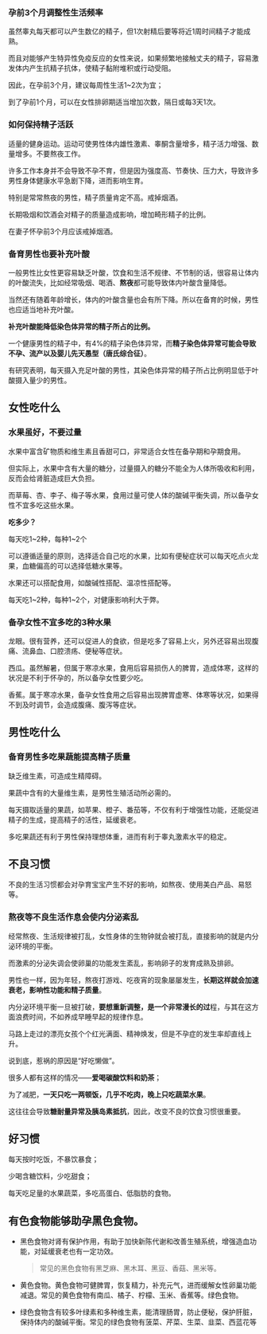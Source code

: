 

### 孕前3个月调整性生活频率

虽然睾丸每天都可以产生数亿的精子，但1次射精后要等将近1周时间精子才能成熟。

而且对能够产生特异性免疫反应的女性来说，如果频繁地接触丈夫的精子，容易激发体内产生抗精子抗体，使精子黏附堆积或行动受阻。

因此，在孕前3个月，建议每周性生活1~2次为宜；

到了孕前1个月，可以在女性排卵期适当增加次数，隔日或每3天1次。

### 如何保持精子活跃

适量的健身运动。运动可使男性体内雄性激素、睾酮含量增多，精子活力增强、数量增多。不要熬夜工作。

许多工作本身并不会导致不孕不育，但是因为强度高、节奏快、压力大，导致许多男性身体健康水平急剧下降，进而影响生育。

特别是常常熬夜的男性，精子质量肯定不高。戒掉烟酒。

长期吸烟和饮酒会对精子的质量造成影响，增加畸形精子的比例。

在妻子怀孕前3个月应该戒掉烟酒。

### 备育男性也要补充叶酸

一般男性比女性更容易缺乏叶酸，饮食和生活不规律、不节制的话，很容易让体内的叶酸流失，比如经常吸烟、喝酒、**熬夜**都可能导致体内叶酸含量降低。

当然还有随着年龄增长，体内的叶酸含量也会有所下降。所以在备育的时候，男性也应适当地补充叶酸。

**补充叶酸能降低染色体异常的精子所占的比例。**

一个健康男性的精子中，有4%的精子染色体异常，而**精子染色体异常可能会导致不孕、流产以及婴儿先天愚型（唐氏综合征）**。

有研究表明，每天摄入充足叶酸的男性，其染色体异常的精子所占比例明显低于叶酸摄入量少的男性。


## 女性吃什么

### 水果虽好，不要过量
水果中富含矿物质和维生素且香甜可口，非常适合女性在备孕期和孕期食用。

但实际上，水果中含有大量的糖分，过量摄入的糖分不能全为人体所吸收和利用，反而会给肾脏造成巨大负担。

而草莓、杏、李子、梅子等水果，食用过量可使人体的酸碱平衡失调，所以备孕女性不宜多吃这些水果。

**吃多少？**

每天吃1~2种，每种1~2个

可以遵循适量的原则，选择适合自己吃的水果，比如有便秘症状可以每天吃点火龙果，血糖偏高的可以选择低糖水果等。

水果还可以搭配食用，如酸碱性搭配、温凉性搭配等。

每天吃1~2种，每种1~2个，对健康影响利大于弊。

### 备孕女性不宜多吃的3种水果
龙眼。很有营养，还可以促进人的食欲，但是吃多了容易上火，另外还容易出现腹痛、流鼻血、口腔溃疡、便秘等症状。

西瓜。虽然解暑，但属于寒凉水果，食用后容易损伤人的脾胃，造成体寒，这样的状况是不利于怀孕的，所以备孕女性要少吃。

香蕉。属于寒凉水果，备孕女性食用之后容易出现脾胃虚寒、体寒等状况，如果得不到及时调节，会造成腹痛、腹泻等症状。


## 男性吃什么

### 备育男性多吃果蔬能提高精子质量
缺乏维生素，可造成生精障碍。

果蔬中含有的大量维生素，是男性生殖活动所必需的。

每天摄取适量的果蔬，如苹果、橙子、番茄等，不仅有利于增强性功能，还能促进精子的生成，提高精子的活性，延缓衰老。

多吃果蔬还有利于男性保持理想体重，进而有利于睾丸激素水平的稳定。


## 不良习惯
不良的生活习惯都会对孕育宝宝产生不好的影响，如熬夜、使用美白产品、易怒等。

### 熬夜等不良生活作息会使内分泌紊乱

经常熬夜、生活规律被打乱，女性身体的生物钟就会被打乱，直接影响的就是内分泌环境的平衡。

而激素的分泌失调会使卵巢的功能发生紊乱，影响卵子的发育成熟及排卵。

男性也一样，因为年轻，熬夜打游戏、吃夜宵的现象屡屡发生，**长期这样就会加速衰老，影响性功能和精子质量**。

内分泌环境平衡一旦被打破，**要想重新调整，是一个非常漫长的过**程，与其在这方面浪费时间，不如养成早睡早起的规律作息。


马路上走过的漂亮女孩个个红光满面、精神焕发，但是不孕症的发生率却直线上升。

说到底，惹祸的原因是“好吃懒做”。

很多人都有这样的情况——**爱喝碳酸饮料和奶茶**；

为了减肥，**一天只吃一两顿饭，几乎不吃肉，晚上只吃蔬菜水果**。

这往往会导致**糖耐量异常及胰岛素抵抗**，因此，改变不良的饮食习惯很重要。

## 好习惯

每天按时吃饭，不暴饮暴食；

少喝含糖饮料，少吃甜食；

每天吃足量的水果蔬菜，多吃高蛋白、低脂肪的食物。


## 有色食物能够助孕黑色食物。
- 黑色食物对肾有保护作用，有助于加快新陈代谢和改善生殖系统，增强造血功能，对延缓衰老也有一定功效。
  >常见的黑色食物有黑芝麻、黑木耳、黑豆、香菇、黑米等。

- 黄色食物。黄色食物可健脾胃，恢复精力，补充元气，进而缓解女性卵巢功能减退。常见的黄色食物有南瓜、橘子、柠檬、玉米、香蕉等。绿色食物。

- 绿色食物含有较多叶绿素和多种维生素，能清理肠胃，防止便秘，保护肝脏，保持体内的酸碱平衡。常见的绿色食物有菠菜、芹菜、生菜、韭菜、西蓝花等
